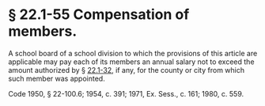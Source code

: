 # § 22.1-55 Compensation of members.

<p>A school board of a school division to which the provisions of this article are applicable may pay each of its members an annual salary not to exceed the amount authorized by § <a href='http://law.lis.virginia.gov/vacode/22.1-32/'>22.1-32</a>, if any, for the county or city from which such member was appointed.</p><p>Code 1950, § 22-100.6; 1954, c. 391; 1971, Ex. Sess., c. 161; 1980, c. 559.</p>